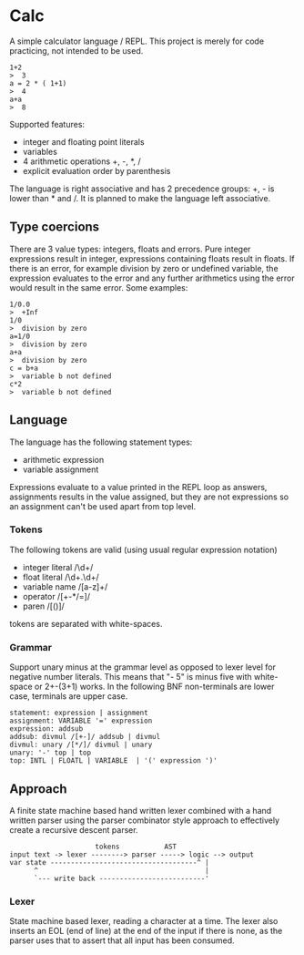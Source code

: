 # Calc

A simple calculator language / REPL. This project is merely for code practicing, not intended to be used.

    1+2
    >  3
    a = 2 * ( 1+1)
    >  4
    a+a
    >  8

Supported features:

 - integer and floating point literals
 - variables
 - 4 arithmetic operations +, -, *, /
 - explicit evaluation order by parenthesis

The language is right associative and has 2 precedence groups: +, - is lower than * and /. It is planned to make the language left associative.

## Type coercions

There are 3 value types: integers, floats and errors. Pure integer expressions result in integer, expressions containing floats result in floats. If there is an error, for example division by zero or undefined variable, the expression evaluates to the error and any further arithmetics using the error would result in the same error. Some examples:

    1/0.0
    >  +Inf
    1/0
    >  division by zero
    a=1/0
    >  division by zero
    a+a
    >  division by zero
    c = b+a
    >  variable b not defined
    c*2
    >  variable b not defined

## Language

The language has the following statement types:

 - arithmetic expression
 - variable assignment

Expressions evaluate to a value printed in the REPL loop as answers, assignments results in the value assigned, but they are not expressions so an assignment can't be used apart from top level.

### Tokens

The following tokens are valid (using usual regular expression notation)

 - integer literal /\d+/
 - float literal /\d+.\d+/
 - variable name /[a-z]+/
 - operator /[+-*/=]/
 - paren /[()]/

tokens are separated with white-spaces.

### Grammar

Support unary minus at the grammar level as opposed to lexer level for negative number literals. This means that "- 5" is minus five with white-space or 2+-(3+1) works. In the following BNF non-terminals are lower case, terminals are upper case.

    statement: expression | assignment
    assignment: VARIABLE '=' expression 
    expression: addsub
    addsub: divmul /[+-]/ addsub | divmul
    divmul: unary /[*/]/ divmul | unary
    unary: '-' top | top
    top: INTL | FLOATL | VARIABLE  | '(' expression ')'

## Approach

A finite state machine based hand written lexer combined with a hand written parser using the parser combinator style approach to effectively create a recursive descent parser.

                         tokens           AST
    input text -> lexer --------> parser -----> logic --> output
    var state ------------------------------------^ |
          ^                                         |
          `--- write back --------------------------'

### Lexer

State machine based lexer, reading a character at a time. The lexer also inserts an EOL (end of line) at the end of the input if there is none, as the parser uses that to assert that all input has been consumed.
